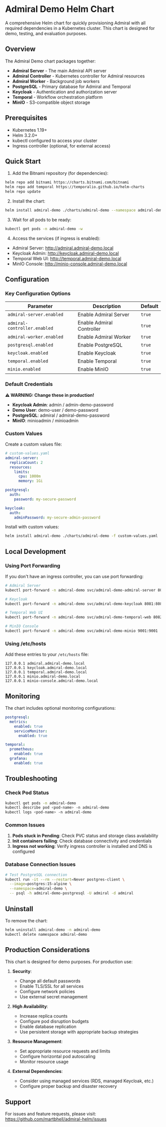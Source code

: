# Admiral Demo Helm Chart

A comprehensive Helm chart for quickly provisioning Admiral with all required dependencies in a Kubernetes cluster. This chart is designed for demo, testing, and evaluation purposes.

## Overview

The Admiral Demo chart packages together:
- **Admiral Server** - The main Admiral API server
- **Admiral Controller** - Kubernetes controller for Admiral resources
- **Admiral Worker** - Background job workers
- **PostgreSQL** - Primary database for Admiral and Temporal
- **Keycloak** - Authentication and authorization server
- **Temporal** - Workflow orchestration platform
- **MinIO** - S3-compatible object storage

## Prerequisites

- Kubernetes 1.19+
- Helm 3.2.0+
- kubectl configured to access your cluster
- Ingress controller (optional, for external access)

## Quick Start

1. Add the Bitnami repository (for dependencies):
```bash
helm repo add bitnami https://charts.bitnami.com/bitnami
helm repo add temporal https://temporalio.github.io/helm-charts
helm repo update
```

2. Install the chart:
```bash
helm install admiral-demo ./charts/admiral-demo --namespace admiral-demo --create-namespace
```

3. Wait for all pods to be ready:
```bash
kubectl get pods -n admiral-demo -w
```

4. Access the services (if ingress is enabled):
- Admiral Server: http://admiral.admiral-demo.local
- Keycloak Admin: http://keycloak.admiral-demo.local
- Temporal Web UI: http://temporal.admiral-demo.local
- MinIO Console: http://minio-console.admiral-demo.local

## Configuration

### Key Configuration Options

| Parameter | Description | Default |
|-----------|-------------|---------|
| `admiral-server.enabled` | Enable Admiral Server | `true` |
| `admiral-controller.enabled` | Enable Admiral Controller | `true` |
| `admiral-worker.enabled` | Enable Admiral Worker | `true` |
| `postgresql.enabled` | Enable PostgreSQL | `true` |
| `keycloak.enabled` | Enable Keycloak | `true` |
| `temporal.enabled` | Enable Temporal | `true` |
| `minio.enabled` | Enable MinIO | `true` |

### Default Credentials

**⚠️ WARNING: Change these in production!**

- **Keycloak Admin**: admin / admin-demo-password
- **Demo User**: demo-user / demo-password
- **PostgreSQL**: admiral / admiral-demo-password
- **MinIO**: minioadmin / minioadmin

### Custom Values

Create a custom values file:
```yaml
# custom-values.yaml
admiral-server:
  replicaCount: 2
  resources:
    limits:
      cpu: 1000m
      memory: 1Gi

postgresql:
  auth:
    password: my-secure-password

keycloak:
  auth:
    adminPassword: my-secure-admin-password
```

Install with custom values:
```bash
helm install admiral-demo ./charts/admiral-demo -f custom-values.yaml
```

## Local Development

### Using Port Forwarding

If you don't have an ingress controller, you can use port forwarding:

```bash
# Admiral Server
kubectl port-forward -n admiral-demo svc/admiral-demo-admiral-server 8080:8080

# Keycloak
kubectl port-forward -n admiral-demo svc/admiral-demo-keycloak 8081:8080

# Temporal Web UI
kubectl port-forward -n admiral-demo svc/admiral-demo-temporal-web 8082:8088

# MinIO Console
kubectl port-forward -n admiral-demo svc/admiral-demo-minio 9001:9001
```

### Using /etc/hosts

Add these entries to your `/etc/hosts` file:
```
127.0.0.1 admiral.admiral-demo.local
127.0.0.1 keycloak.admiral-demo.local
127.0.0.1 temporal.admiral-demo.local
127.0.0.1 minio.admiral-demo.local
127.0.0.1 minio-console.admiral-demo.local
```

## Monitoring

The chart includes optional monitoring configurations:

```yaml
postgresql:
  metrics:
    enabled: true
    serviceMonitor:
      enabled: true

temporal:
  prometheus:
    enabled: true
  grafana:
    enabled: true
```

## Troubleshooting

### Check Pod Status
```bash
kubectl get pods -n admiral-demo
kubectl describe pod <pod-name> -n admiral-demo
kubectl logs <pod-name> -n admiral-demo
```

### Common Issues

1. **Pods stuck in Pending**: Check PVC status and storage class availability
2. **Init containers failing**: Check database connectivity and credentials
3. **Ingress not working**: Verify ingress controller is installed and DNS is configured

### Database Connection Issues
```bash
# Test PostgreSQL connection
kubectl run -it --rm --restart=Never postgres-client \
  --image=postgres:15-alpine \
  --namespace=admiral-demo \
  -- psql -h admiral-demo-postgresql -U admiral -d admiral
```

## Uninstall

To remove the chart:
```bash
helm uninstall admiral-demo -n admiral-demo
kubectl delete namespace admiral-demo
```

## Production Considerations

This chart is designed for demo purposes. For production use:

1. **Security**:
   - Change all default passwords
   - Enable TLS/SSL for all services
   - Configure network policies
   - Use external secret management

2. **High Availability**:
   - Increase replica counts
   - Configure pod disruption budgets
   - Enable database replication
   - Use persistent storage with appropriate backup strategies

3. **Resource Management**:
   - Set appropriate resource requests and limits
   - Configure horizontal pod autoscaling
   - Monitor resource usage

4. **External Dependencies**:
   - Consider using managed services (RDS, managed Keycloak, etc.)
   - Configure proper backup and disaster recovery

## Support

For issues and feature requests, please visit: https://github.com/martbhell/admiral-helm/issues
